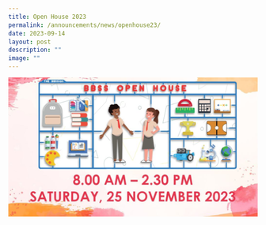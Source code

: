 ```yaml
---
title: Open House 2023
permalink: /announcements/news/openhouse23/
date: 2023-09-14
layout: post
description: ""
image: ""
---
```

![](/images/Announcement%20Images/openhouse2023.JPG)
